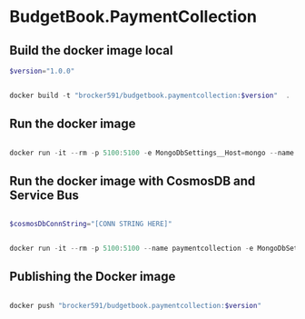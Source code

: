 # BudgetBook.PaymentCollection


## Build the docker image local
```powershell
$version="1.0.0"


docker build -t "brocker591/budgetbook.paymentcollection:$version"  .

```

## Run the docker image
```powershell

docker run -it --rm -p 5100:5100 -e MongoDbSettings__Host=mongo --name paymentcollection --network playinfra_default brocker591/budgetbook.paymentcollection:$version
```

## Run the docker image with CosmosDB and Service Bus
```powershell

$cosmosDbConnString="[CONN STRING HERE]"


docker run -it --rm -p 5100:5100 --name paymentcollection -e MongoDbSettings__ConnectionString=$cosmosDbConnString brocker591/budgetbook.paymentcollection:$version
```

## Publishing the Docker image
```powershell

docker push "brocker591/budgetbook.paymentcollection:$version"
```